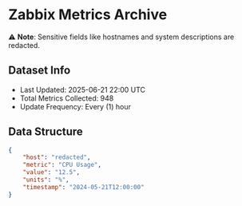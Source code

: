 # Zabbix Metrics Archive

⚠️ **Note**: Sensitive fields like hostnames and system descriptions are redacted.

## Dataset Info
- Last Updated: 2025-06-21 22:00 UTC
- Total Metrics Collected: 948
- Update Frequency: Every (1) hour

## Data Structure
```json
{
    "host": "redacted",
    "metric": "CPU Usage",
    "value": "12.5",
    "units": "%",
    "timestamp": "2024-05-21T12:00:00"
}
```
